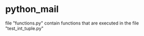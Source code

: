 # python_mail
file "functions.py" contain functions that are executed in the file "test_int_tuple.py"
